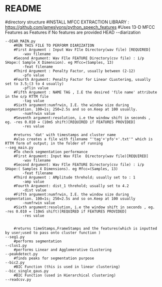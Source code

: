 # README #

#directory structure
#INSTALL MFCC EXTRACTION LIBRARY : https://github.com/jameslyons/python_speech_features
#Uses 13-D MFCC Features as Features if No features are provided
HEAD
    --diarization
    
	--DIAR_MAIN.py
		#RUN THIS FILE TO PERFORM DIARIZATION
		#First Argument : Input Wav FIle Directory(wav file) [REQUIRED]
			-wav filename
		#Second Argument: Wav FIle FEATURE Directory(csv file) : i/p SHape:( Sample X Dimension). eg Mfcc=(Samples, 13)
			-feat filename	
		#Third Argument : Penalty Factor, usually between (2-12)
			-pfo value
		#Fourth Argument: Penalty Factor for Linear CLustering, usually set to 3.5;(3 to 4 usually)
			-pflin value
		#Fifth Argument : NAME TAG , I.E the desired 'file name' attribute in the o/p RTTM file
			-tag value	
		#Sixth argument:numfrwin, I.E. the window size during segmentation. 100=1s; 250=2.5s and so on.Keep at 100 usually.
			-numfrwin value	
		#Seventh argument:resolution, i.e the window shift in seconds , eg. -res 0.010 = (10mS shift)[REQUIRED if FEATURES PROVIDED]
			-res value
	
		#returns 'dat' with timestamps and cluster name
		#also creates a file with filename "'tag'+'pfo'+'.txt'" which is RTTM form of output; in the folder of running
	--seg_main.py
		#To check segmentation performance
		#First Argument: Input Wav FIle  Directory(wav file)[REQUIRED]
			-wav filename
		#Second Argument: Wav FIle FEATURE Directory(csv file) : i/p SHape:( Samples X Dimensions). eg Mfcc=(Samples, 13)
			-feat filename
		#Third Argument : AMplitude threhold; usually set to : 1
			-amp value
		#Fourth Argument: dist_1 threhold; usually set to 4.2
			-dist value		
		#Fifth argument:numfrwin, I.E. the window size during segmentation. 100=1s; 250=2.5s and so on.Keep at 100 usually
			-numfrwin value	
		#Sixth argument:resolution, i.e the window shift in seconds , eg. -res 0.010 = (10mS shift)[REQUIRED if FEATURES PROVIDED]
			-res value
	

		#returns timeStamps,FrameStamps and the features(which is inputted by user;used to pass onto cluster function )
	--seg1.py
		#performs segmentation
	--clus1.py
		#performs Linear and Agglomerative CLustering
	--peakdetect.py
		#finds peaks for segmentation purpose
	--bic2.py
		#BIC Function (this is used in linear clustering)
	--bic_single_gaus.py
		#BIC Function (used in Hierarchical clustering)
	--readcsv.py


		
 
	

